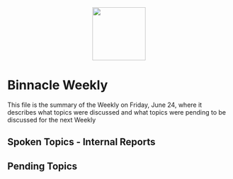 <div align="center">
  <img src="https://www.drupal.org/files/styles/grid-3-2x/public/serempre-logomark-color%20%282%29.png?itok=YQQSUwXt" width="120" height="120px"/>
</div>

# Binnacle Weekly 

<p>This file is the summary of the Weekly on Friday, June 24, where it describes what topics were discussed and what topics were pending to be discussed for the next Weekly<p>

## Spoken Topics - Internal Reports


## Pending Topics


